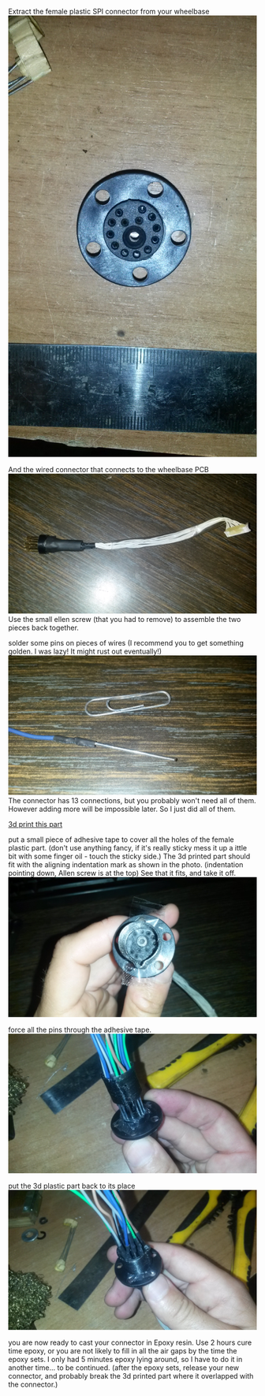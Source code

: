 Extract the female plastic SPI connector from your wheelbase
![Fanatec female SPI connector](0.jpg)

And the wired connector that connects to the wheelbase PCB
![wired connector](1.jpg)
Use the small ellen screw (that you had to remove) to assemble the two pieces back together.



solder some pins on pieces of wires (I recommend you to get something golden. I was lazy! It might rust out eventually!)
![wire with pin](2.jpg)
The connector has 13 connections, but you probably won't need all of them. However adding more will be impossible later. So I just did all of them.


[3d print this part](3d%20Models/Fanatec%20SPI%20connector/fanatec%20SPI%20connector-housing.STL)


put a small piece of adhesive tape to cover all the holes of the female plastic part. (don't use anything fancy, if it's really sticky mess it up a ittle bit with some finger oil - touch the sticky side.)
The 3d printed part should fit with the aligning indentation mark as shown in the photo. (indentation pointing down, Allen screw is at the top) See that it fits, and take it off.
![adhesive tape and 3dprint](3.jpg)


force all the pins through the adhesive tape.
![with wires](4.jpg)

put the 3d plastic part back to its place
![ready to cast](5.jpg)

you are now ready to cast your connector in Epoxy resin.
Use 2 hours cure time epoxy, or you are not likely to fill in all the air gaps by the time the epoxy sets.
I only had 5 minutes epoxy lying around, so I have to do it in another time... to be continued.
(after the epoxy sets, release your new connector, and probably break the 3d printed part where it overlapped with the connector.)
